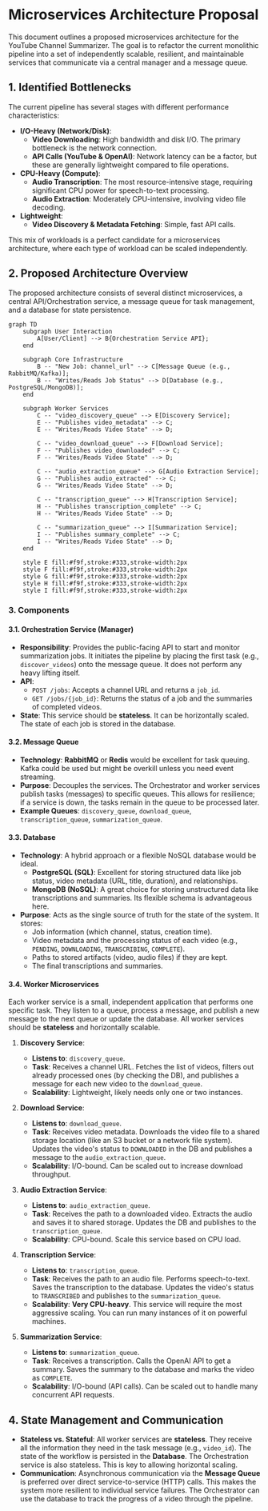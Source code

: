 # Microservices Architecture Proposal

This document outlines a proposed microservices architecture for the YouTube Channel Summarizer. The goal is to refactor the current monolithic pipeline into a set of independently scalable, resilient, and maintainable services that communicate via a central manager and a message queue.

## 1. Identified Bottlenecks

The current pipeline has several stages with different performance characteristics:

-   **I/O-Heavy (Network/Disk)**:
    -   **Video Downloading**: High bandwidth and disk I/O. The primary bottleneck is the network connection.
    -   **API Calls (YouTube & OpenAI)**: Network latency can be a factor, but these are generally lightweight compared to file operations.
-   **CPU-Heavy (Compute)**:
    -   **Audio Transcription**: The most resource-intensive stage, requiring significant CPU power for speech-to-text processing.
    -   **Audio Extraction**: Moderately CPU-intensive, involving video file decoding.
-   **Lightweight**:
    -   **Video Discovery & Metadata Fetching**: Simple, fast API calls.

This mix of workloads is a perfect candidate for a microservices architecture, where each type of workload can be scaled independently.

## 2. Proposed Architecture Overview

The proposed architecture consists of several distinct microservices, a central API/Orchestration service, a message queue for task management, and a database for state persistence.

```mermaid
graph TD
    subgraph User Interaction
        A[User/Client] --> B{Orchestration Service API};
    end

    subgraph Core Infrastructure
        B -- "New Job: channel_url" --> C[Message Queue (e.g., RabbitMQ/Kafka)];
        B -- "Writes/Reads Job Status" --> D[Database (e.g., PostgreSQL/MongoDB)];
    end

    subgraph Worker Services
        C -- "video_discovery_queue" --> E[Discovery Service];
        E -- "Publishes video_metadata" --> C;
        E -- "Writes/Reads Video State" --> D;

        C -- "video_download_queue" --> F[Download Service];
        F -- "Publishes video_downloaded" --> C;
        F -- "Writes/Reads Video State" --> D;

        C -- "audio_extraction_queue" --> G[Audio Extraction Service];
        G -- "Publishes audio_extracted" --> C;
        G -- "Writes/Reads Video State" --> D;

        C -- "transcription_queue" --> H[Transcription Service];
        H -- "Publishes transcription_complete" --> C;
        H -- "Writes/Reads Video State" --> D;

        C -- "summarization_queue" --> I[Summarization Service];
        I -- "Publishes summary_complete" --> C;
        I -- "Writes/Reads Video State" --> D;
    end

    style E fill:#f9f,stroke:#333,stroke-width:2px
    style F fill:#f9f,stroke:#333,stroke-width:2px
    style G fill:#f9f,stroke:#333,stroke-width:2px
    style H fill:#f9f,stroke:#333,stroke-width:2px
    style I fill:#f9f,stroke:#333,stroke-width:2px
```

### 3. Components

#### 3.1. Orchestration Service (Manager)

-   **Responsibility**: Provides the public-facing API to start and monitor summarization jobs. It initiates the pipeline by placing the first task (e.g., `discover_videos`) onto the message queue. It does not perform any heavy lifting itself.
-   **API**:
    -   `POST /jobs`: Accepts a channel URL and returns a `job_id`.
    -   `GET /jobs/{job_id}`: Returns the status of a job and the summaries of completed videos.
-   **State**: This service should be **stateless**. It can be horizontally scaled. The state of each job is stored in the database.

#### 3.2. Message Queue

-   **Technology**: **RabbitMQ** or **Redis** would be excellent for task queuing. Kafka could be used but might be overkill unless you need event streaming.
-   **Purpose**: Decouples the services. The Orchestrator and worker services publish tasks (messages) to specific queues. This allows for resilience; if a service is down, the tasks remain in the queue to be processed later.
-   **Example Queues**: `discovery_queue`, `download_queue`, `transcription_queue`, `summarization_queue`.

#### 3.3. Database

-   **Technology**: A hybrid approach or a flexible NoSQL database would be ideal.
    -   **PostgreSQL (SQL)**: Excellent for storing structured data like job status, video metadata (URL, title, duration), and relationships.
    -   **MongoDB (NoSQL)**: A great choice for storing unstructured data like transcriptions and summaries. Its flexible schema is advantageous here.
-   **Purpose**: Acts as the single source of truth for the state of the system. It stores:
    -   Job information (which channel, status, creation time).
    -   Video metadata and the processing status of each video (e.g., `PENDING`, `DOWNLOADING`, `TRANSCRIBING`, `COMPLETE`).
    -   Paths to stored artifacts (video, audio files) if they are kept.
    -   The final transcriptions and summaries.

#### 3.4. Worker Microservices

Each worker service is a small, independent application that performs one specific task. They listen to a queue, process a message, and publish a new message to the next queue or update the database. All worker services should be **stateless** and horizontally scalable.

1.  **Discovery Service**:
    -   **Listens to**: `discovery_queue`.
    -   **Task**: Receives a channel URL. Fetches the list of videos, filters out already processed ones (by checking the DB), and publishes a message for each new video to the `download_queue`.
    -   **Scalability**: Lightweight, likely needs only one or two instances.

2.  **Download Service**:
    -   **Listens to**: `download_queue`.
    -   **Task**: Receives video metadata. Downloads the video file to a shared storage location (like an S3 bucket or a network file system). Updates the video's status to `DOWNLOADED` in the DB and publishes a message to the `audio_extraction_queue`.
    -   **Scalability**: I/O-bound. Can be scaled out to increase download throughput.

3.  **Audio Extraction Service**:
    -   **Listens to**: `audio_extraction_queue`.
    -   **Task**: Receives the path to a downloaded video. Extracts the audio and saves it to shared storage. Updates the DB and publishes to the `transcription_queue`.
    -   **Scalability**: CPU-bound. Scale this service based on CPU load.

4.  **Transcription Service**:
    -   **Listens to**: `transcription_queue`.
    -   **Task**: Receives the path to an audio file. Performs speech-to-text. Saves the transcription to the database. Updates the video's status to `TRANSCRIBED` and publishes to the `summarization_queue`.
    -   **Scalability**: **Very CPU-heavy**. This service will require the most aggressive scaling. You can run many instances of it on powerful machines.

5.  **Summarization Service**:
    -   **Listens to**: `summarization_queue`.
    -   **Task**: Receives a transcription. Calls the OpenAI API to get a summary. Saves the summary to the database and marks the video as `COMPLETE`.
    -   **Scalability**: I/O-bound (API calls). Can be scaled out to handle many concurrent API requests.

## 4. State Management and Communication

-   **Stateless vs. Stateful**: All worker services are **stateless**. They receive all the information they need in the task message (e.g., `video_id`). The state of the workflow is persisted in the **Database**. The Orchestration service is also stateless. This is key to allowing horizontal scaling.
-   **Communication**: Asynchronous communication via the **Message Queue** is preferred over direct service-to-service (HTTP) calls. This makes the system more resilient to individual service failures. The Orchestrator can use the database to track the progress of a video through the pipeline.
